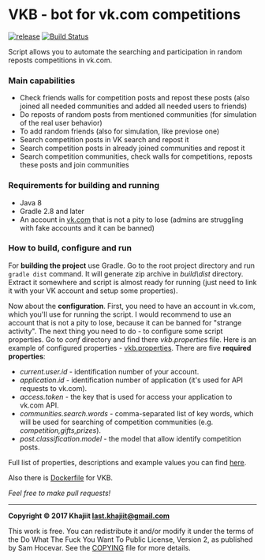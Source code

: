 # VKB - bot for vk.com competitions

[![release](https://img.shields.io/badge/release-vkb--1.0-brightgreen.svg?style=flat)](https://github.com/last-khajiit/vkb/releases/latest) [![Build Status](https://travis-ci.org/last-khajiit/vkb.svg?branch=master)](https://travis-ci.org/last-khajiit/vkb)

Script allows you to automate the searching and participation in random reposts competitions in vk.com.

### Main capabilities
- Check friends walls for competition posts and repost these posts (also joined all needed communities and added all needed users to friends) 
- Do reposts of random posts from mentioned communities (for  simulation of the real user behavior)
- To add random friends (also for simulation, like previose one)
- Search competition posts in VK search and repost it
- Search competition posts in already joined communities and repost it
- Search competition communities, check walls for competitions, reposts these posts and join communities

### Requirements for building and running
- Java 8
- Gradle 2.8 and later
- An account in [vk.com](https://vk.com) that is not a pity to lose (admins are struggling with fake accounts and it can be banned)

### How to build, configure and run
For **building the project** use Gradle. Go to the root project directory and run `gradle dist` command. It will generate zip archive in *build\dist* directory. Extract it somewhere and script is almost ready for running (just need to link it with your VK account and setup some properties).

Now about the **configuration**.
First, you need to have an account in vk.com, which you'll use for running the script. I would recommend to use an account that is not a pity to lose, because it can be banned for "strange activity".
The next thing you need to do - to configure some script properties. Go to *conf* directory and find there *vkb.properties* file. Here is an example of configured properties - [vkb.properties](https://gist.github.com/last-khajiit/d5a4e2c6b40104d88e45). There are five **required properties**:

-  *current.user.id* - identification number of your account.
-  *application.id* - identification number of application (it's used for API requests to vk.com).
-  *access.token* - the key that is used for access your application to vk.com API.
- *communities.search.words* - comma-separated list of key words, which will be used for searching of competition communities (e.g. *competition,gifts,prizes*).
-  *post.classification.model* - the model that allow identify competition posts.

Full list of properties, descriptions and example values you can find [here](https://github.com/last-khajiit/vkb/blob/master/properties.md). 


Also there is [Dockerfile](https://github.com/last-khajiit/docker-vkb) for VKB.



*Feel free to make pull requests!*


---

**Copyright © 2017 Khajiit <last.khajiit@gmail.com>**

This work is free. You can redistribute it and/or modify it under the
terms of the Do What The Fuck You Want To Public License, Version 2,
as published by Sam Hocevar. See the [COPYING](https://raw.githubusercontent.com/last-khajiit/vkb/master/copying.txt) file for more details.
